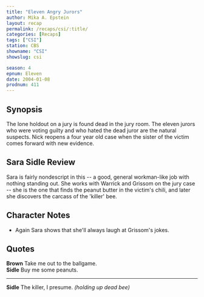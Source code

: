```yaml
---
title: "Eleven Angry Jurors"
author: Mika A. Epstein
layout: recap
permalink: /recaps/csi/:title/
categories: [Recaps]
tags: ["CSI"]
station: CBS
showname: "CSI"
showslug: csi

season: 4  
epnum: Eleven  
date: 2004-01-08
prodnum: 411  
---
```


## Synopsis

The lone holdout on a jury is found dead in the jury room. The eleven jurors who were voting guilty and who hated the dead juror are the natural suspects. Nick reopens a four year old case when the sister of the victim comes forward with new evidence.

## Sara Sidle Review

Sara is fairly nondescript in this -- a good, general workman-like job with nothing standing out. She works with Warrick and Grissom on the jury case -- she is the one that finds the peanut butter in the victim's chili, and later she discovers the carcass of the 'killer' bee.

## Character Notes

* Again Sara shows that she'll always laugh at Grissom's jokes.

## Quotes

**Brown** Take me out to the ballgame.  
**Sidle** Buy me some peanuts.  

- - -

**Sidle** The killer, I presume. _(holding up dead bee)_